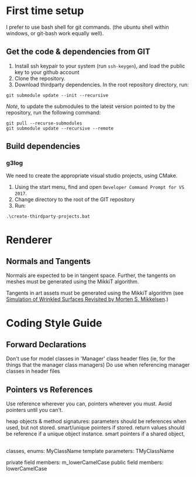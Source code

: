 ﻿# First time setup
I prefer to use bash shell for git commands. (the ubuntu shell within windows, or git-bash work equally well).

## Get the code & dependencies from GIT
1. Install ssh keypair to your system (run `ssh-keygen`), and load the public key to your github account
1. Clone the repository.
1. Download thirdparty dependencies. In the root repository directory, run: 

```
git submodule update --init --recursive
```

_Note_, to update the submodules to the latest version pointed to by the repository, run the following command:
```
git pull --recurse-submodules
git submodule update --recursive --remote
```

## Build dependencies
### g3log
We need to create the appropriate visual studio projects, using CMake.
1. Using the start menu, find and open `Developer Command Prompt for VS 2017`.
1. Change directory to the root of the GIT repository
1. Run:

```
.\create-thirdparty-projects.bat
```

# Renderer 
## Normals and Tangents
Normals are expected to be in tangent space. Further, the tangents on meshes must be generated using the MikkiT algorithm.

Tangents in art assets must be generated using the MikkiT algorithm (see [Simulation of Wrinkled Surfaces Revisited by Morten S. Mikkelsen](http://image.diku.dk/projects/media/morten.mikkelsen.08.pdf).)

# Coding Style Guide
## Forward Declarations
Don't use for model classes in 'Manager' class header files (ie, for the things that the manager class managers)
Do use when referencing manager classes in header files

## Pointers vs References
Use reference wherever you can, pointers wherever you must. Avoid pointers until you can't.

heap objects & method signatures:
	parameters should be 
		references when used, but not stored.
		smart/unique pointers if stored.
	return values should be
		reference if a unique object instance.
		smart pointers if a shared object,

## 
classes, enums: MyClassName
template parameters: TMyClassName

private field members: m_lowerCamelCase
public field members: lowerCamelCase
